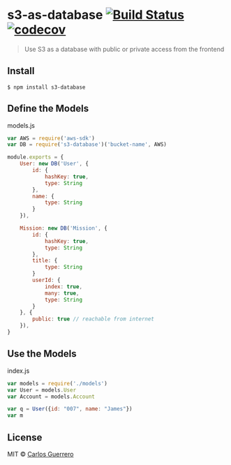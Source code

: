 # s3-as-database [![Build Status](https://travis-ci.org/guerrerocarlos/s3-as-database.svg?branch=master)](https://travis-ci.org/guerrerocarlos/s3-as-database) [![codecov](https://codecov.io/gh/guerrerocarlos/s3-as-database/badge.svg?branch=master)](https://codecov.io/gh/guerrerocarlos/s3-as-database?branch=master)

> Use S3 as a database with public or private access from the frontend


## Install

```
$ npm install s3-database
```


## Define the Models

models.js
```js 
var AWS = require('aws-sdk')
var DB = require('s3-database')('bucket-name', AWS)

module.exports = {
    User: new DB('User', {
        id: {
            hashKey: true,
            type: String
        },
        name: {
            type: String
        }
    }),

    Mission: new DB('Mission', {
        id: {
            hashKey: true,
            type: String
        },
        title: {
            type: String
        }
        userId: {
            index: true,
            many: true,
            type: String
        }
    }, { 
        public: true // reachable from internet
    }), 
}
```


## Use the Models

index.js
```js 
var models = require('./models')
var User = models.User
var Account = models.Account

var q = User({id: "007", name: "James"})
var m
```




## License

MIT © [Carlos Guerrero](https://carlosguerrero.com)
